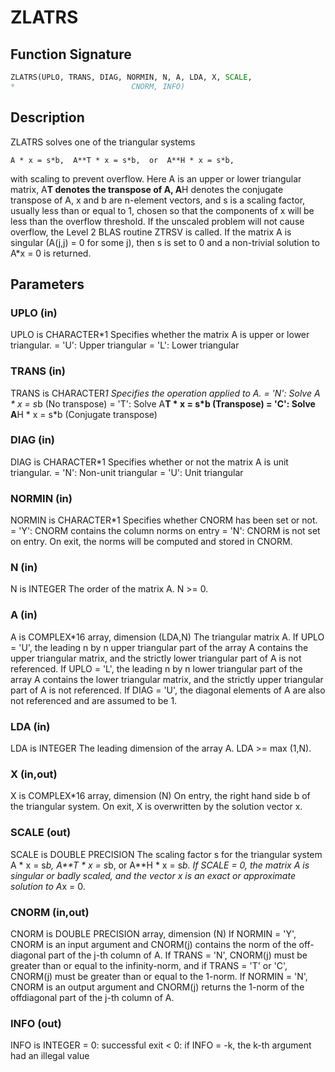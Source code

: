 # ZLATRS

## Function Signature

```fortran
ZLATRS(UPLO, TRANS, DIAG, NORMIN, N, A, LDA, X, SCALE,
*                          CNORM, INFO)
```

## Description


 ZLATRS solves one of the triangular systems

    A * x = s*b,  A**T * x = s*b,  or  A**H * x = s*b,

 with scaling to prevent overflow.  Here A is an upper or lower
 triangular matrix, A**T denotes the transpose of A, A**H denotes the
 conjugate transpose of A, x and b are n-element vectors, and s is a
 scaling factor, usually less than or equal to 1, chosen so that the
 components of x will be less than the overflow threshold.  If the
 unscaled problem will not cause overflow, the Level 2 BLAS routine
 ZTRSV is called. If the matrix A is singular (A(j,j) = 0 for some j),
 then s is set to 0 and a non-trivial solution to A*x = 0 is returned.

## Parameters

### UPLO (in)

UPLO is CHARACTER*1 Specifies whether the matrix A is upper or lower triangular. = 'U': Upper triangular = 'L': Lower triangular

### TRANS (in)

TRANS is CHARACTER*1 Specifies the operation applied to A. = 'N': Solve A * x = s*b (No transpose) = 'T': Solve A**T * x = s*b (Transpose) = 'C': Solve A**H * x = s*b (Conjugate transpose)

### DIAG (in)

DIAG is CHARACTER*1 Specifies whether or not the matrix A is unit triangular. = 'N': Non-unit triangular = 'U': Unit triangular

### NORMIN (in)

NORMIN is CHARACTER*1 Specifies whether CNORM has been set or not. = 'Y': CNORM contains the column norms on entry = 'N': CNORM is not set on entry. On exit, the norms will be computed and stored in CNORM.

### N (in)

N is INTEGER The order of the matrix A. N >= 0.

### A (in)

A is COMPLEX*16 array, dimension (LDA,N) The triangular matrix A. If UPLO = 'U', the leading n by n upper triangular part of the array A contains the upper triangular matrix, and the strictly lower triangular part of A is not referenced. If UPLO = 'L', the leading n by n lower triangular part of the array A contains the lower triangular matrix, and the strictly upper triangular part of A is not referenced. If DIAG = 'U', the diagonal elements of A are also not referenced and are assumed to be 1.

### LDA (in)

LDA is INTEGER The leading dimension of the array A. LDA >= max (1,N).

### X (in,out)

X is COMPLEX*16 array, dimension (N) On entry, the right hand side b of the triangular system. On exit, X is overwritten by the solution vector x.

### SCALE (out)

SCALE is DOUBLE PRECISION The scaling factor s for the triangular system A * x = s*b, A**T * x = s*b, or A**H * x = s*b. If SCALE = 0, the matrix A is singular or badly scaled, and the vector x is an exact or approximate solution to A*x = 0.

### CNORM (in,out)

CNORM is DOUBLE PRECISION array, dimension (N) If NORMIN = 'Y', CNORM is an input argument and CNORM(j) contains the norm of the off-diagonal part of the j-th column of A. If TRANS = 'N', CNORM(j) must be greater than or equal to the infinity-norm, and if TRANS = 'T' or 'C', CNORM(j) must be greater than or equal to the 1-norm. If NORMIN = 'N', CNORM is an output argument and CNORM(j) returns the 1-norm of the offdiagonal part of the j-th column of A.

### INFO (out)

INFO is INTEGER = 0: successful exit < 0: if INFO = -k, the k-th argument had an illegal value

